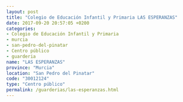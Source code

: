 ```yaml
---
layout: post
title: "Colegio de Educación Infantil y Primaria LAS ESPERANZAS"
date: 2017-09-20 20:57:05 +0200
categories:
- Colegio de Educación Infantil y Primaria
- murcia
- san-pedro-del-pinatar
- Centro público
- guarderia
name: "LAS ESPERANZAS"
province: "Murcia"
location: "San Pedro del Pinatar"
code: "30012124"
type: "Centro público"
permalink: /guarderias/las-esperanzas.html
---
```


